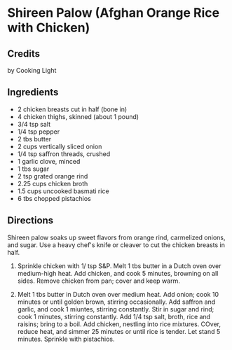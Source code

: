 # Shireen Palow (Afghan Orange Rice with Chicken) 

<!-- BEGIN content -->

## Credits

by Cooking Light

## Ingredients

- 2 chicken breasts cut in half (bone in)
- 4 chicken thighs, skinned (about 1 pound)
- 3/4 tsp salt
- 1/4 tsp pepper
- 2 tbs butter
- 2 cups vertically sliced onion
- 1/4 tsp saffron threads, crushed
- 1 garlic clove, minced
- 1 tbs sugar
- 2 tsp grated orange rind
- 2.25 cups chicken broth
- 1.5 cups uncooked basmati rice
- 6 tbs chopped pistachios

## Directions

Shireen palow soaks up sweet flavors from orange rind, carmelized onions, and sugar. Use a heavy chef's knife or cleaver to cut the chicken breasts in half.   
  
 1. Sprinkle chicken with 1/ tsp S&P. Melt 1 tbs butter in a Dutch oven over medium-high heat. Add chicken, and cook 5 minutes, browning on all sides. Remove chicken from pan; cover and keep warm.  
  
 2. Melt 1 tbs butter in Dutch oven over medium heat. Add onion; cook 10 minutes or until golden brown, stirring occasionally. Add saffron and garlic, and cook 1 miuntes, stirring constantly. Stir in sugar and rind; cook 1 minutes, stirring constantly. Add 1/4 tsp salt, broth, rice and raisins; bring to a boil. Add chicken, nestling into rice mixtures. COver, reduce heat, and simmer 25 minutes or until rice is tender. Let stand 5 minutes. Sprinkle with pistachios.

<!-- END content -->

